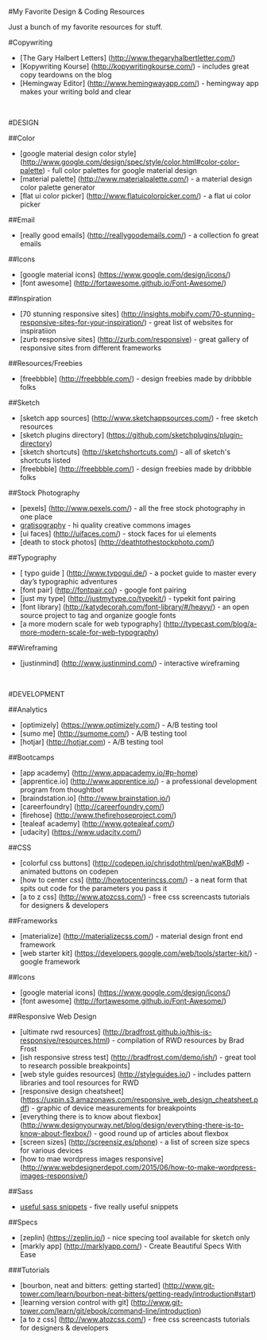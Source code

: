 #My Favorite Design & Coding Resources

Just a bunch of my favorite resources for stuff.

#Copywriting
* [The Gary Halbert Letters] (http://www.thegaryhalbertletter.com/)
* [Kopywriting Kourse] (http://kopywritingkourse.com/) - includes great copy teardowns on the blog
* [Hemingway Editor] (http://www.hemingwayapp.com/) - hemingway app makes your writing bold and clear

<br>


#DESIGN

##Color
* [google material design color style] (http://www.google.com/design/spec/style/color.html#color-color-palette) - full color palettes for google material design
* [material palette] (http://www.materialpalette.com/) - a material design color palette generator
* [flat ui color picker] (http://www.flatuicolorpicker.com/) - a flat ui color picker

##Email
* [really good emails] (http://reallygoodemails.com/) - a collection fo great emails

##Icons
* [google material icons] (https://www.google.com/design/icons/)
* [font awesome] (http://fortawesome.github.io/Font-Awesome/)

##Inspiration
* [70 stunning responsive sites] (http://insights.mobify.com/70-stunning-responsive-sites-for-your-inspiration/) - great list of websites for inspiratiion
* [zurb responsive sites] (http://zurb.com/responsive) - great gallery of responsive sites from different frameworks

##Resources/Freebies
* [freebbble] (http://freebbble.com/) - design freebies made by dribbble folks

##Sketch
* [sketch app sources] (http://www.sketchappsources.com/) - free sketch resources
* [sketch plugins directory] (https://github.com/sketchplugins/plugin-directory)
* [sketch shortcuts] (http://sketchshortcuts.com/) - all of sketch's shortcuts listed
* [freebbble] (http://freebbble.com/) - design freebies made by dribbble folks

##Stock Photography
* [pexels] (http://www.pexels.com/) - all the free stock photography in one place
* [gratisography](http://www.gratisography.com/) - hi quality creative commons images
* [ui faces] (http://uifaces.com/) - stock faces for ui elements
* [death to stock photos] (http://deathtothestockphoto.com/)

##Typography
* [ typo guide ] (http://www.typogui.de/) - a pocket guide to master every day’s typographic adventures
* [font pair] (http://fontpair.co/) - google font pairing
* [just my type] (http://justmytype.co/typekit/) - typekit font pairing
* [font library] (http://katydecorah.com/font-library/#/heavy/) - an open source project to tag and organize google fonts
* [a more modern scale for web typography] (http://typecast.com/blog/a-more-modern-scale-for-web-typography)

##Wireframing
* [justinmind] (http://www.justinmind.com/) - interactive wireframing


<br>


#DEVELOPMENT

##Analytics
* [optimizely] (https://www.optimizely.com/) - A/B testing tool
* [sumo me] (http://sumome.com/) - A/B testing tool
* [hotjar] (http://hotjar.com) - A/B testing tool

##Bootcamps
* [app academy] (http://www.appacademy.io/#p-home)
* [apprentice.io] (http://www.apprentice.io/) - a professional development program from thoughtbot
* [braindstation.io] (http://www.brainstation.io/)
* [careerfoundry] (http://careerfoundry.com/)
* [firehose] (http://www.thefirehoseproject.com/)
* [tealeaf academy] (http://www.gotealeaf.com/)
* [udacity] (https://www.udacity.com/)

##CSS
* [colorful css buttons] (http://codepen.io/chrisdothtml/pen/waKBdM) - animated buttons on codepen
* [how to center css] (http://howtocenterincss.com/) -  a neat form that spits out code for the parameters you pass it
* [a to z css] (http://www.atozcss.com/) - free css screencasts tutorials for designers & developers

##Frameworks
* [materialize] (http://materializecss.com/) - material design front end framework
* [web starter kit] (https://developers.google.com/web/tools/starter-kit/) - google framework

##Icons
* [google material icons] (https://www.google.com/design/icons/)
* [font awesome] (http://fortawesome.github.io/Font-Awesome/)

##Responsive Web Design
* [ultimate rwd resources] (http://bradfrost.github.io/this-is-responsive/resources.html) - compilation of RWD resources by Brad Frost
* [ish responsive stress test] (http://bradfrost.com/demo/ish/) - great tool to research possible breakpoints]
* [web style guides resources] (http://styleguides.io/) - includes pattern libraries and tool resources for RWD
* [responsive design cheatsheet] (https://uxpin.s3.amazonaws.com/responsive_web_design_cheatsheet.pdf) - graphic of device measurements for breakpoints
* [everything there is to know about flexbox] (http://www.designyourway.net/blog/design/everything-there-is-to-know-about-flexbox/) - good round up of articles about flexbox
* [screen sizes] (http://screensiz.es/phone) - a list of screen size specs for various devices
* [how to mae wordpress images responsive] (http://www.webdesignerdepot.com/2015/06/how-to-make-wordpress-images-responsive/)

##Sass
* [useful sass snippets](http://hmphry.com/useful-sass-mixins) - five really useful snippets

##Specs
* [zeplin] (https://zeplin.io/) - nice specing tool available for sketch only
* [markly app] (http://marklyapp.com/) - Create Beautiful Specs With Ease

###Tutorials
* [bourbon, neat and bitters: getting started] (http://www.git-tower.com/learn/bourbon-neat-bitters/getting-ready/introduction#start)
* [learning version control with git] (http://www.git-tower.com/learn/git/ebook/command-line/introduction)
* [a to z css] (http://www.atozcss.com/) - free css screencasts tutorials for designers & developers
